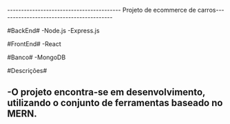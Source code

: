 ----------------------------------------- Projeto de ecommerce de carros----------------------------------------- 


#BackEnd#
  -Node.js
  -Express.js

#FrontEnd#
  -React

#Banco#
  -MongoDB

#Descrições#  

  -O projeto encontra-se em desenvolvimento, utilizando o conjunto de ferramentas 
   baseado no MERN.
--------------------------------------------------------------------------------------
